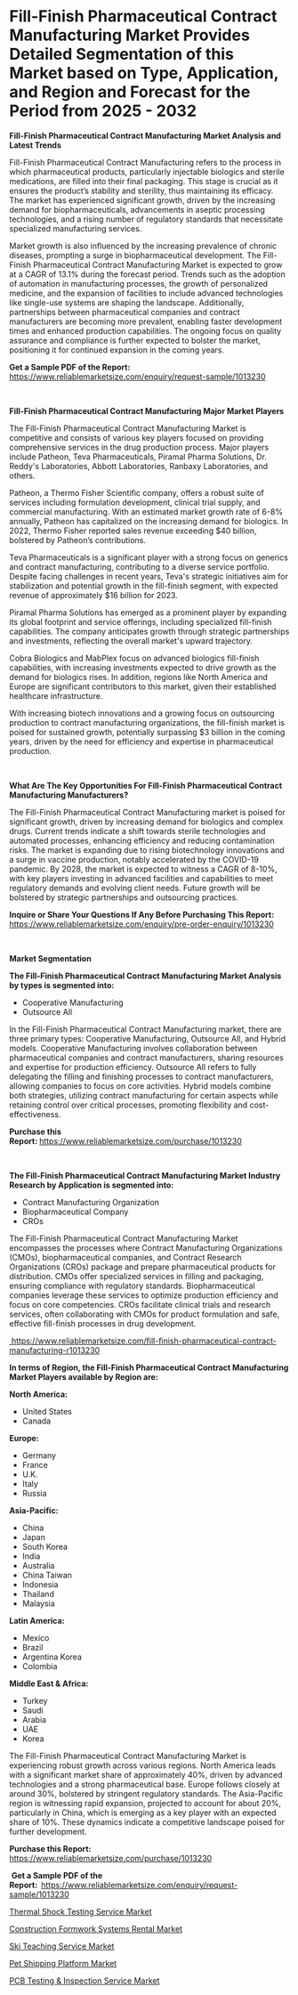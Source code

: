 <p><h1>Fill-Finish Pharmaceutical Contract Manufacturing Market Provides Detailed Segmentation of this Market based on Type, Application, and Region and Forecast for the Period from 2025 - 2032</h1></p><p><strong>Fill-Finish Pharmaceutical Contract Manufacturing Market Analysis and Latest Trends</strong></p>
<p><p>Fill-Finish Pharmaceutical Contract Manufacturing refers to the process in which pharmaceutical products, particularly injectable biologics and sterile medications, are filled into their final packaging. This stage is crucial as it ensures the product’s stability and sterility, thus maintaining its efficacy. The market has experienced significant growth, driven by the increasing demand for biopharmaceuticals, advancements in aseptic processing technologies, and a rising number of regulatory standards that necessitate specialized manufacturing services.</p><p>Market growth is also influenced by the increasing prevalence of chronic diseases, prompting a surge in biopharmaceutical development. The Fill-Finish Pharmaceutical Contract Manufacturing Market is expected to grow at a CAGR of 13.1% during the forecast period. Trends such as the adoption of automation in manufacturing processes, the growth of personalized medicine, and the expansion of facilities to include advanced technologies like single-use systems are shaping the landscape. Additionally, partnerships between pharmaceutical companies and contract manufacturers are becoming more prevalent, enabling faster development times and enhanced production capabilities. The ongoing focus on quality assurance and compliance is further expected to bolster the market, positioning it for continued expansion in the coming years.</p></p>
<p><strong>Get a Sample PDF of the Report:&nbsp;</strong> <a href="https://www.reliablemarketsize.com/enquiry/request-sample/1013230?utm_campaign=1832&utm_medium=2&utm_source=Github&utm_content=ia&utm_term=11032025&utm_id=fill-finish-pharmaceutical-contract-manufacturing">https://www.reliablemarketsize.com/enquiry/request-sample/1013230</a></p>
<p>&nbsp;</p>
<p><strong>Fill-Finish Pharmaceutical Contract Manufacturing Major Market Players</strong></p>
<p><p>The Fill-Finish Pharmaceutical Contract Manufacturing Market is competitive and consists of various key players focused on providing comprehensive services in the drug production process. Major players include Patheon, Teva Pharmaceuticals, Piramal Pharma Solutions, Dr. Reddy's Laboratories, Abbott Laboratories, Ranbaxy Laboratories, and others.</p><p>Patheon, a Thermo Fisher Scientific company, offers a robust suite of services including formulation development, clinical trial supply, and commercial manufacturing. With an estimated market growth rate of 6-8% annually, Patheon has capitalized on the increasing demand for biologics. In 2022, Thermo Fisher reported sales revenue exceeding $40 billion, bolstered by Patheon’s contributions.</p><p>Teva Pharmaceuticals is a significant player with a strong focus on generics and contract manufacturing, contributing to a diverse service portfolio. Despite facing challenges in recent years, Teva's strategic initiatives aim for stabilization and potential growth in the fill-finish segment, with expected revenue of approximately $16 billion for 2023.</p><p>Piramal Pharma Solutions has emerged as a prominent player by expanding its global footprint and service offerings, including specialized fill-finish capabilities. The company anticipates growth through strategic partnerships and investments, reflecting the overall market's upward trajectory.</p><p>Cobra Biologics and MabPlex focus on advanced biologics fill-finish capabilities, with increasing investments expected to drive growth as the demand for biologics rises. In addition, regions like North America and Europe are significant contributors to this market, given their established healthcare infrastructure.</p><p>With increasing biotech innovations and a growing focus on outsourcing production to contract manufacturing organizations, the fill-finish market is poised for sustained growth, potentially surpassing $3 billion in the coming years, driven by the need for efficiency and expertise in pharmaceutical production.</p></p>
<p>&nbsp;</p>
<p><strong>What Are The Key Opportunities For Fill-Finish Pharmaceutical Contract Manufacturing Manufacturers?</strong></p>
<p><p>The Fill-Finish Pharmaceutical Contract Manufacturing market is poised for significant growth, driven by increasing demand for biologics and complex drugs. Current trends indicate a shift towards sterile technologies and automated processes, enhancing efficiency and reducing contamination risks. The market is expanding due to rising biotechnology innovations and a surge in vaccine production, notably accelerated by the COVID-19 pandemic. By 2028, the market is expected to witness a CAGR of 8-10%, with key players investing in advanced facilities and capabilities to meet regulatory demands and evolving client needs. Future growth will be bolstered by strategic partnerships and outsourcing practices.</p></p>
<p><strong>Inquire or Share Your Questions If Any Before Purchasing This Report:</strong> <a href="https://www.reliablemarketsize.com/enquiry/pre-order-enquiry/1013230?utm_campaign=1832&utm_medium=2&utm_source=Github&utm_content=ia&utm_term=11032025&utm_id=fill-finish-pharmaceutical-contract-manufacturing">https://www.reliablemarketsize.com/enquiry/pre-order-enquiry/1013230</a></p>
<p>&nbsp;</p>
<p><strong>Market Segmentation</strong></p>
<p><strong>The Fill-Finish Pharmaceutical Contract Manufacturing Market Analysis by types is segmented into:</strong></p>
<p><ul><li>Cooperative Manufacturing</li><li>Outsource All</li></ul></p>
<p><p>In the Fill-Finish Pharmaceutical Contract Manufacturing market, there are three primary types: Cooperative Manufacturing, Outsource All, and Hybrid models. Cooperative Manufacturing involves collaboration between pharmaceutical companies and contract manufacturers, sharing resources and expertise for production efficiency. Outsource All refers to fully delegating the filling and finishing processes to contract manufacturers, allowing companies to focus on core activities. Hybrid models combine both strategies, utilizing contract manufacturing for certain aspects while retaining control over critical processes, promoting flexibility and cost-effectiveness.</p></p>
<p><strong>Purchase this Report:&nbsp;</strong><a href="https://www.reliablemarketsize.com/purchase/1013230?utm_campaign=1832&utm_medium=2&utm_source=Github&utm_content=ia&utm_term=11032025&utm_id=fill-finish-pharmaceutical-contract-manufacturing">https://www.reliablemarketsize.com/purchase/1013230</a></p>
<p>&nbsp;</p>
<p><strong>The Fill-Finish Pharmaceutical Contract Manufacturing Market Industry Research by Application is segmented into:</strong></p>
<p><ul><li>Contract Manufacturing Organization</li><li>Biopharmaceutical Company</li><li>CROs</li></ul></p>
<p><p>The Fill-Finish Pharmaceutical Contract Manufacturing Market encompasses the processes where Contract Manufacturing Organizations (CMOs), biopharmaceutical companies, and Contract Research Organizations (CROs) package and prepare pharmaceutical products for distribution. CMOs offer specialized services in filling and packaging, ensuring compliance with regulatory standards. Biopharmaceutical companies leverage these services to optimize production efficiency and focus on core competencies. CROs facilitate clinical trials and research services, often collaborating with CMOs for product formulation and safe, effective fill-finish processes in drug development.</p></p>
<p><a href="https://www.reliablemarketsize.com/fill-finish-pharmaceutical-contract-manufacturing-r1013230?utm_campaign=1832&utm_medium=2&utm_source=Github&utm_content=ia&utm_term=11032025&utm_id=fill-finish-pharmaceutical-contract-manufacturing">&nbsp;https://www.reliablemarketsize.com/fill-finish-pharmaceutical-contract-manufacturing-r1013230</a></p>
<p><strong>In terms of Region, the Fill-Finish Pharmaceutical Contract Manufacturing Market Players available by Region are:</strong></p>
<p>
    <p> <strong> North America: </strong>
        <ul>
            <li>United States</li>
            <li>Canada</li>
        </ul>
        </p> 
    <p> <strong> Europe: </strong>
        <ul>
            <li>Germany</li>
            <li>France</li>
            <li>U.K.</li>
            <li>Italy</li>
            <li>Russia</li>
        </ul>
        </p> 
    <p> <strong> Asia-Pacific: </strong>
        <ul>
            <li>China</li>
            <li>Japan</li>
            <li>South Korea</li>
            <li>India</li>
            <li>Australia</li>
            <li>China Taiwan</li>
            <li>Indonesia</li>
            <li>Thailand</li>
            <li>Malaysia</li>
        </ul>
        </p> 
    <p> <strong> Latin America: </strong>
        <ul>
            <li>Mexico</li>
            <li>Brazil</li>
            <li>Argentina Korea</li>
            <li>Colombia</li>
        </ul>
        </p> 
    <p> <strong> Middle East & Africa: </strong>
        <ul>
            <li>Turkey</li>
            <li>Saudi</li>
            <li>Arabia</li>
            <li>UAE</li>
            <li>Korea</li>
        </ul>
    </p>
    </p>
<p><p>The Fill-Finish Pharmaceutical Contract Manufacturing Market is experiencing robust growth across various regions. North America leads with a significant market share of approximately 40%, driven by advanced technologies and a strong pharmaceutical base. Europe follows closely at around 30%, bolstered by stringent regulatory standards. The Asia-Pacific region is witnessing rapid expansion, projected to account for about 20%, particularly in China, which is emerging as a key player with an expected share of 10%. These dynamics indicate a competitive landscape poised for further development.</p></p>
<p><strong>Purchase this Report: </strong><a href="https://www.reliablemarketsize.com/purchase/1013230?utm_campaign=1832&utm_medium=2&utm_source=Github&utm_content=ia&utm_term=11032025&utm_id=fill-finish-pharmaceutical-contract-manufacturing">https://www.reliablemarketsize.com/purchase/1013230</a></p>
<p>&nbsp;<strong>Get a Sample PDF of the Report:&nbsp;&nbsp;</strong><a href="https://www.reliablemarketsize.com/enquiry/request-sample/1013230?utm_campaign=1832&utm_medium=2&utm_source=Github&utm_content=ia&utm_term=11032025&utm_id=fill-finish-pharmaceutical-contract-manufacturing">https://www.reliablemarketsize.com/enquiry/request-sample/1013230</a></p>
<p><strong></strong></p>
<p><p><a href="https://github.com/hiwatchucuy/Market-Research-Report-List-1/blob/main/thermal-shock-testing-service-market.md?utm_campaign=1832&utm_medium=2&utm_source=Github&utm_content=ia&utm_term=11032025&utm_id=fill-finish-pharmaceutical-contract-manufacturing">Thermal Shock Testing Service Market</a></p><p><a href="https://github.com/tyreinhssan/Market-Research-Report-List-1/blob/main/construction-formwork-systems-rental-market.md?utm_campaign=1832&utm_medium=2&utm_source=Github&utm_content=ia&utm_term=11032025&utm_id=fill-finish-pharmaceutical-contract-manufacturing">Construction Formwork Systems Rental Market</a></p><p><a href="https://github.com/PeterParrish5/Market-Research-Report-List-7/blob/main/ski-teaching-service-market.md?utm_campaign=1832&utm_medium=2&utm_source=Github&utm_content=ia&utm_term=11032025&utm_id=fill-finish-pharmaceutical-contract-manufacturing">Ski Teaching Service Market</a></p><p><a href="https://github.com/ftnlewins/Market-Research-Report-List-1/blob/main/pet-shipping-platform-market.md?utm_campaign=1832&utm_medium=2&utm_source=Github&utm_content=ia&utm_term=11032025&utm_id=fill-finish-pharmaceutical-contract-manufacturing">Pet Shipping Platform Market</a></p><p><a href="https://github.com/barlevsebako/Market-Research-Report-List-1/blob/main/pcb-testing-inspection-service-market.md?utm_campaign=1832&utm_medium=2&utm_source=Github&utm_content=ia&utm_term=11032025&utm_id=fill-finish-pharmaceutical-contract-manufacturing">PCB Testing & Inspection Service Market</a></p></p>